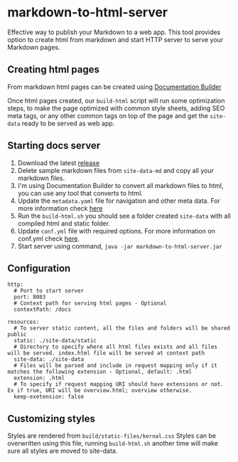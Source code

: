 # markdown-to-html-server

Effective way to publish your Markdown to a web app. This tool provides option to create html from markdown and start HTTP server to serve your Markdown pages.

## Creating html pages

From markdown html pages can be created using [Documentation Builder](https://snapcraft.io/documentation-builder)

Once html pages created, our `build-html` script will run some optimization steps, to make the page optimized with common style sheets, adding SEO meta tags, or any other common tags on top of the page and get the `site-data` ready to be served as web app.

## Starting docs server

1. Download the latest [release](https://github.com/next-time-space/markdown-to-html-server/releases)
2. Delete sample markdown files from `site-data-md` and copy all your markdown files.
3. I'm using Documentation Builder to convert all markdown files to html, you can use any tool that converts to html.
4. Update the `metadata.yaml` file for navigation and other meta data. For more information check [here](https://docs.ubuntu.com/documentation-builder/en/)
5. Run the `build-html.sh` you should see a folder created `site-data` with all compiled html and static folder.
6. Update `conf.yml` file with required options. For more information on conf.yml check [here](https://github.com/next-time-space/markdown-to-html-server#configuration).
7. Start server using command, `java -jar markdown-to-html-server.jar`

## Configuration

```
http:
  # Port to start server
  port: 8083
  # Context path for serving html pages - Optional
  contextPath: /docs

resources:
  # To server static content, all the files and folders will be shared public
  static: ./site-data/static
  # Directory to specify where all html files exists and all files will be served. index.html file will be served at context path
  site-data: ./site-data
  # Files will be parsed and include in request mapping only if it matches the following extension - Optional, default: .html
  extension: .html
  # To specify if request mapping URI should have extensions or not. Ex if true, URI will be overview.html; overview otherwise.
  keep-exetension: false
```

## Customizing styles

Styles are rendered from `build/static-files/kernal.css` Styles can be overwritten using this file, running `build-html.sh` another time will make sure all styles are moved to site-data.